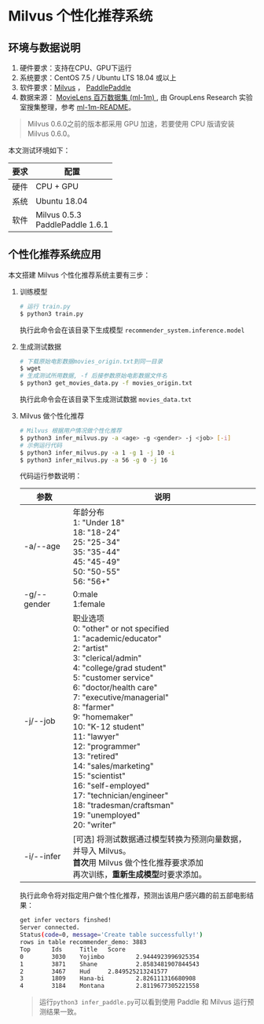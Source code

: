 # Milvus 个性化推荐系统

## 环境与数据说明

1. 硬件要求：支持在CPU、GPU下运行
2. 系统要求：CentOS 7.5 / Ubuntu LTS 18.04 或以上 
4. 软件要求：[Milvus](https://milvus.io/docs/zh-CN/userguide/install_milvus/) ， [PaddlePaddle](https://www.paddlepaddle.org.cn/documentation/docs/zh/1.6/beginners_guide/quick_start_cn.html)
4. 数据来源： [MovieLens 百万数据集 (ml-1m) ](http://files.grouplens.org/datasets/movielens/ml-1m.zip), 由 GroupLens Research 实验室搜集整理，参考 [ml-1m-README](http://files.grouplens.org/datasets/movielens/ml-1m-README.txt)。

> Milvus 0.6.0之前的版本都采用 GPU 加速，若要使用 CPU 版请安装 Milvus 0.6.0。

本文测试环境如下：

| 要求 | 配置                                 |
| ---- | ------------------------------------ |
| 硬件 | CPU + GPU                            |
| 系统 | Ubuntu 18.04                         |
| 软件 | Milvus 0.5.3<br />PaddlePaddle 1.6.1 |



## 个性化推荐系统应用

本文搭建 Milvus 个性化推荐系统主要有三步：

1. 训练模型

   ```bash
   # 运行 train.py
   $ python3 train.py
   ```

   执行此命令会在该目录下生成模型 `recommender_system.inference.model`

2. 生成测试数据

   ```bash
   # 下载原始电影数据movies_origin.txt到同一目录
   $ wget 
   # 生成测试所用数据, -f 后接参数原始电影数据文件名
   $ python3 get_movies_data.py -f movies_origin.txt
   ```

   执行此命令会在该目录下生成测试数据 `movies_data.txt`

3. Milvus 做个性化推荐

   ```bash
   # Milvus 根据用户情况做个性化推荐
   $ python3 infer_milvus.py -a <age> -g <gender> -j <job> [-i]
   # 示例运行代码
   $ python3 infer_milvus.py -a 1 -g 1 -j 10 -i
   $ python3 infer_milvus.py -a 56 -g 0 -j 16
   ```

   代码运行参数说明：

   | 参数        | 说明                                                         |
   | ----------- | ------------------------------------------------------------ |
   | -a/--age    | 年龄分布<br />1: "Under 18" <br />18: "18-24" <br />25: "25-34" <br />35: "35-44" <br />45: "45-49" <br />50: "50-55" <br />56: "56+" |
   | -g/--gender | 0:male<br />1:female                                         |
   | -j/--job    | 职业选项<br />0: "other" or not specified <br />1: "academic/educator" <br />2: "artist" <br />3: "clerical/admin" <br />4: "college/grad student" <br />5: "customer service" <br />6: "doctor/health care" <br />7: "executive/managerial" <br />8: "farmer" <br />9: "homemaker" <br />10: "K-12 student" <br />11: "lawyer" <br />12: "programmer" <br />13: "retired" <br />14: "sales/marketing" <br />15: "scientist" <br />16: "self-employed" <br />17: "technician/engineer" <br />18: "tradesman/craftsman" <br />19: "unemployed" <br />20: "writer" |
   | -i/--infer  | [可选] 将测试数据通过模型转换为预测向量数据，并导入 Milvus。<br />**首次**用 Milvus 做个性化推荐要求添加<br />再次训练，**重新生成模型**时要求添加。 |

   执行此命令将对指定用户做个性化推荐，预测出该用户感兴趣的前五部电影结果：

   ```bash
   get infer vectors finshed!
   Server connected.
   Status(code=0, message='Create table successfully!')
   rows in table recommender_demo: 3883
   Top      Ids     Title   Score
   0        3030    Yojimbo         2.9444923996925354
   1        3871    Shane           2.8583481907844543
   2        3467    Hud     2.849525213241577
   3        1809    Hana-bi         2.826111316680908
   4        3184    Montana         2.8119677305221558
   ```

   > 运行`python3 infer_paddle.py`可以看到使用 Paddle 和 Milvus 运行预测结果一致。
